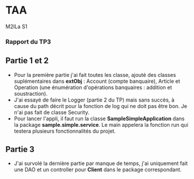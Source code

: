 # TAA
M2ILa S1

### Rapport du TP3


## Partie 1 et 2
- Pour la première partie j'ai fait toutes les classe, ajouté des classes suplémentaires dans **extObj** : Account (compte banquaire), Article et Operation (une énumération d'opérations banquaires : addition et soustraction). 
- J'ai essayé de faire le Logger (partie 2 du TP) mais sans succès, à cause du path décrit pour la fonction de log qui ne doit pas être bon. Je n'ai pas fait de classe Security.
- Pour lancer l'appli, il faut run la classe **SampleSimpleApplication** dans la package **sample.simple.service**. Le main appelera la fonction run qui testera plusieurs fonctionnalités du projet.

## Partie 3
- J'ai survolé la dernière partie par manque de temps, j'ai uniquement fait une DAO et un controller pour **Client** dans le package correspondant.
